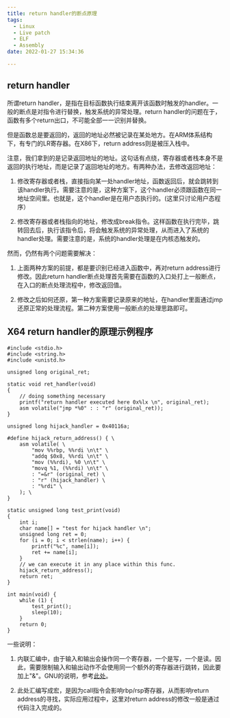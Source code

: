 ```yaml
---
title: return handler的断点原理
tags:
  - Linux
  - Live patch
  - ELF
  - Assembly
date: 2022-01-27 15:34:36

---
```



## return handler

所谓return handler，是指在目标函数执行结束离开该函数时触发的handler。一般的断点是对指令进行替换，触发系统的异常处理。return handler的问题在于，函数有多个return出口，不可能全部一一识别并替换。

但是函数总是要返回的，返回的地址必然被记录在某处地方。在ARM体系结构下，有专门的LR寄存器。在X86下，return address则是被压入栈中。

注意，我们拿到的是记录返回地址的地址。这句话有点绕，寄存器或者栈本身不是返回的执行地址，而是记录了返回地址的地方。有两种办法，去修改返回地址：

1. 修改寄存器或者栈，直接指向某一处handler地址，函数返回后，就会跳转到该handler执行。需要注意的是，这种方案下，这个handler必须跟函数在同一地址空间里。也就是，这个handler是在用户态执行的。(这里只讨论用户态程序）

2. 修改寄存器或者栈指向的地址，修改成break指令。这样函数在执行完毕，跳转回去后，执行该指令后，将会触发系统的异常处理，从而进入了系统的handler处理。需要注意的是，系统的handler处理是在内核态触发的。

然而，仍然有两个问题需要解决：
1. 上面两种方案的前提，都是要识别已经进入函数中，再对return address进行修改。因此return handler断点处理首先需要在函数的入口处打上一般断点，在入口的断点处理流程中，修改返回值。

2. 修改之后如何还原，第一种方案需要记录原来的地址，在handler里面通过jmp还原正常的处理流程。第二种方案使用一般断点的处理思路即可。

## X64 return handler的原理示例程序

```
#include <stdio.h>
#include <string.h>
#include <unistd.h>

unsigned long original_ret;

static void ret_handler(void)
{
    // doing something necessary
    printf("return handler executed here 0x%lx \n", original_ret);
    asm volatile("jmp *%0" : : "r" (original_ret));
}

unsigned long hijack_handler = 0x40116a;

#define hijack_return_address() { \
    asm volatile( \
        "mov %%rbp, %%rdi \n\t" \
        "addq $0x8, %%rdi \n\t" \
        "mov (%%rdi), %0 \n\t" \
        "movq %1, (%%rdi) \n\t" \
        : "=&r" (original_ret) \
        : "r" (hijack_handler) \
        : "%rdi" \
    ); \
}

static unsigned long test_print(void)
{
    int i;
    char name[] = "test for hijack handler \n";
    unsigned long ret = 0;
    for (i = 0; i < strlen(name); i++) {
        printf("%c", name[i]);
        ret += name[i];
    }
    // we can execute it in any place within this func.
    hijack_return_address();
    return ret;
}

int main(void) {
    while (1) {
        test_print();
        sleep(10);
    }
    return 0;
}

```

一些说明：
1. 内联汇编中，由于输入和输出会操作同一个寄存器，一个是写，一个是读。因此，需要限制输入和输出动作不会使用同一个额外的寄存器进行跳转，因此要加上"&"。GNU的说明，参考[此处](https://gcc.gnu.org/onlinedocs/gcc/Modifiers.html)。

2. 此处汇编写成宏，是因为call指令会影响rbp/rsp寄存器，从而影响return address的寻找，实际应用过程中，这里对return address的修改一般是通过代码注入完成的。
